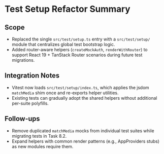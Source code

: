 # Test Setup Refactor Summary

## Scope
- Replaced the single `src/test/setup.ts` entry with a `src/test/setup/` module that centralizes global test bootstrap logic.
- Added router-aware helpers (`createMockAuth`, `renderWithRouter`) to support React 19 + TanStack Router scenarios during future test migrations.

## Integration Notes
- Vitest now loads `src/test/setup/index.ts`, which applies the jsdom `matchMedia` shim once and re-exports helper utilities.
- Existing tests can gradually adopt the shared helpers without additional per-suite polyfills.

## Follow-ups
- Remove duplicated `matchMedia` mocks from individual test suites while migrating tests in Task 8.2.
- Expand helpers with common render patterns (e.g., AppProviders stubs) as new modules require them.
